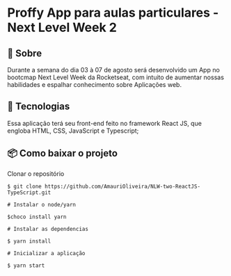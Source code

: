 # Proffy App para aulas particulares - Next Level Week 2


## 📖 Sobre 

  Durante a semana do dia 03 à 07 de agosto será desenvolvido um App no bootcmap Next Level Week da Rocketseat, com intuito de aumentar nossas habilidades e espalhar conhecimento sobre Aplicações web.



## 🚀 Tecnologias

  Essa aplicação terá seu front-end feito no framework React JS, que engloba HTML, CSS, JavaScript e Typescript;
  
  
## 📦 Como baixar o projeto

   Clonar o repositório

    $ git clone https://github.com/AmauriOliveira/NLW-two-ReactJS-TypeScript.git

    # Instalar o node/yarn

    $choco install yarn

    # Instalar as dependencias

    $ yarn install
    
    # Inicializar a aplicação
    
    $ yarn start
